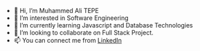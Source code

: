 - 👋 Hi, I’m Muhammed Ali TEPE
- 👀 I’m interested in Software Engineering
- 🌱 I’m currently learning Javascript and Database Technologies
- 💞️ I’m looking to collaborate on Full Stack Project.
- 📫 You can connect me from [LinkedIn]([https://link-url-here.org](https://www.linkedin.com/in/muhammed-ali-tepe/))

<!---
malitepe/malitepe is a ✨ special ✨ repository because its `README.md` (this file) appears on your GitHub profile.
You can click the Preview link to take a look at your changes.
--->
